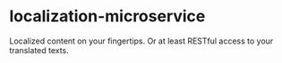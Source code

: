 # localization-microservice
Localized content on your fingertips. Or at least RESTful access to your translated texts.
